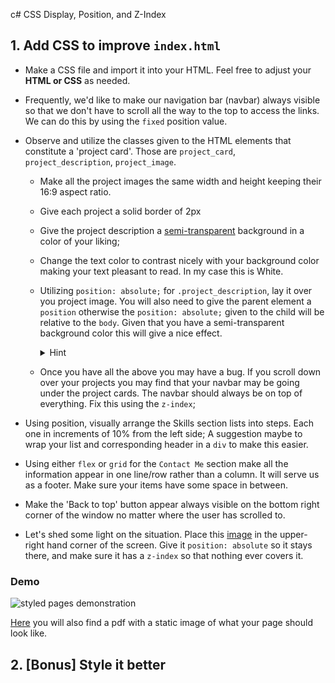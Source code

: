 c# CSS Display, Position, and Z-Index


## 1. Add CSS to improve `index.html`

- Make a CSS file and import it into your HTML. Feel free to adjust your **HTML or CSS** as needed.
- Frequently, we'd like to make our navigation bar (navbar) always visible so that we don't have to scroll all the way to the top to access the links. We can do this by using the `fixed` position value.
- Observe and utilize the classes given to the HTML elements that constitute a 'project card'. Those are `project_card`, `project_description`, `project_image`.  
  * Make all the project images the same width and height keeping their 16:9 aspect ratio. 
  * Give each project a solid border of 2px
  * Give the project description a [semi-transparent](https://www.w3schools.com/cssref/func_rgba.asp) background in a color of your liking;
  * Change the text color to contrast nicely with your background color making your text pleasant to read. In my case this is White.
  * Utilizing `position: absolute;` for `.project_description`, lay it over you project image. You will also need to give the parent element a `position` otherwise the `position: absolute;` given to the child will be relative to the `body`. Given that you have a semi-transparent background color this will give a nice effect.

    <details>
      <summary>Hint</summary>

      Read about [`position: absolute;`](https://css-tricks.com/almanac/properties/p/position/)
    </details>
  * Once you have all the above you may have a bug. If you scroll down over your projects you may find that your navbar may be going under the project cards. The navbar should always be on top of everything. Fix this using the `z-index`; 

- Using position, visually arrange the Skills section lists into steps. Each one in increments of 10% from the left side; A suggestion maybe to wrap your list and corresponding header in a `div` to make this easier.

- Using either `flex` or `grid` for the `Contact Me` section make all the information appear in one line/row rather than a column. It will serve us as a footer.  Make sure your items have some space in between.

- Make the 'Back to top' button appear always visible on the bottom right corner of the window no matter where the user has scrolled to.

- Let's shed some light on the situation. Place this [image](http://www.sunnysidedrama.com/index/Welcome_files/Playtime_Sun-4.png) in the upper-right hand corner of the screen. Give it `position: absolute` so it stays there, and make sure it has a `z-index` so that nothing ever covers it.

### Demo
![styled pages demonstration](/assets/position_z-index_demo.gif)

[Here](/assets/position_z-index.pdf) you will also find a pdf with a static image of what your page should look like. 

## 2. [Bonus] Style it better
